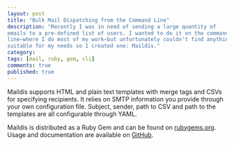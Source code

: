 ```yaml
---
layout: post
title: "Bulk Mail Dispatching from the Command Line"
description: "Recently I was in need of sending a large quantity of
emails to a pre-defined list of users. I wanted to do it on the command
line–where I do most of my work–but unfortunately couldn’t find anything
suitable for my needs so I created one: Maildis."
category: 
tags: [mail, ruby, gem, cli]
comments: true
published: true
---
```


Maildis supports HTML and plain text templates with merge tags and CSVs for
specifying recipients. It relies on SMTP information you provide through
your own configuration file. Subject, sender, path to CSV and path to
the templates are all configurable through YAML.

Maildis is distributed as a Ruby Gem and can be found on 
[rubygems.org](https://rubygems.org/gems/maildis "maildis | rubygems.org"). 
Usage and documentation are available on
[GitHub](https://github.com/jboursiquot/maildis "jboursiquot/maildis"). 
